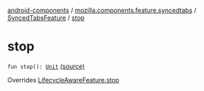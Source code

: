 [android-components](../../index.md) / [mozilla.components.feature.syncedtabs](../index.md) / [SyncedTabsFeature](index.md) / [stop](./stop.md)

# stop

`fun stop(): `[`Unit`](https://kotlinlang.org/api/latest/jvm/stdlib/kotlin/-unit/index.html) [(source)](https://github.com/mozilla-mobile/android-components/blob/master/components/feature/syncedtabs/src/main/java/mozilla/components/feature/syncedtabs/SyncedTabsFeature.kt#L71)

Overrides [LifecycleAwareFeature.stop](../../mozilla.components.support.base.feature/-lifecycle-aware-feature/stop.md)

